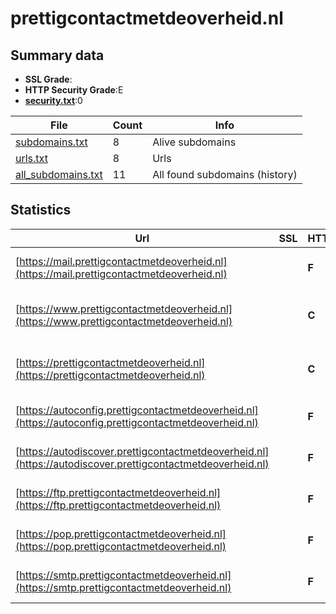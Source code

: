 

# prettigcontactmetdeoverheid.nl
## Summary data


 - **SSL Grade**:
 - **HTTP Security Grade**:E
 - **[security.txt](https://www.digitaleoverheid.nl/nieuws/standaard-security-txt-nu-verplicht-voor-overheid/)**:0


| File       | Count | Info |
|------------|-------|------|
|[subdomains.txt](/data/prettigcontactmetdeoverheid.nl/subdomains.txt)|8|Alive subdomains|
|[urls.txt](/data/prettigcontactmetdeoverheid.nl/urls.txt)|8|Urls|
|[all_subdomains.txt](/data/prettigcontactmetdeoverheid.nl/all_subdomains.txt)|11|All found subdomains (history)|


## Statistics


| Url | SSL | HTTP | Server | Cookie | HSTS | CORS | CTO | CSP | XFO | XXP | RP |FP| Tech |Title |
|--------|-------|-------|------|------|------|------|------|------|------|------|------|------|------|------|
|[https://mail.prettigcontactmetdeoverheid.nl](https://mail.prettigcontactmetdeoverheid.nl)| | **F**|Apache| | | | | | | | :white_check_mark: | |Apache HTTP Server|Domein niet gevo...|
|[https://www.prettigcontactmetdeoverheid.nl](https://www.prettigcontactmetdeoverheid.nl)| | **C**|Apache| |:white_check_mark: | | | | | | :white_check_mark: | |Apache HTTP Server HSTS|Website offline|
|[https://prettigcontactmetdeoverheid.nl](https://prettigcontactmetdeoverheid.nl)| | **C**|Apache| |:white_check_mark: | | | | | | :white_check_mark: | |Apache HTTP Server HSTS|Website offline|
|[https://autoconfig.prettigcontactmetdeoverheid.nl](https://autoconfig.prettigcontactmetdeoverheid.nl)| | **F**|nginx| | | | | | | | :white_check_mark: | |Nginx|301 Moved Perman...|
|[https://autodiscover.prettigcontactmetdeoverheid.nl](https://autodiscover.prettigcontactmetdeoverheid.nl)| | **F**|nginx| | | | | | | | :white_check_mark: | |Nginx|301 Moved Perman...|
|[https://ftp.prettigcontactmetdeoverheid.nl](https://ftp.prettigcontactmetdeoverheid.nl)| | **F**|Apache| | | | | | | | :white_check_mark: | |Apache HTTP Server|Domein niet gevo...|
|[https://pop.prettigcontactmetdeoverheid.nl](https://pop.prettigcontactmetdeoverheid.nl)| | **F**|Apache| | | | | | | | :white_check_mark: | |Apache HTTP Server|Domein niet gevo...|
|[https://smtp.prettigcontactmetdeoverheid.nl](https://smtp.prettigcontactmetdeoverheid.nl)| | **F**|Apache| | | | | | | | :white_check_mark: | |Apache HTTP Server|Domein niet gevo...|

